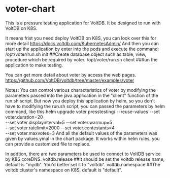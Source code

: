 # voter-chart
This is a pressure testing application for VoltDB. It be designed to run with VoltDB on K8S.

It means frist you need deploy VoltDB on K8S, you can look over this for more detail
https://docs.voltdb.com/KubernetesAdmin/
And then you can start up the application by enter into the pods and execute the command:
/opt/voter/run.sh init   ##Create database object such as table, view, procedure which be required by voter.
/opt/voter/run.sh client  ##Run the application to make testing.

You can get more detail about voter by access the web pages.
https://github.com/VoltDB/voltdb/tree/master/examples/voter

Notes:
You can control various characteristics of voter by modifying the parameters
passed into the java application in the "client" function of the run.sh script.
But now you deploy this application by helm, so you don't have to modifying the run.sh script,
you can passed the parameters by helm command, like this
helm upgrade voter presstesting/ --reuse-values --set voter.duration=20 \
                    --set voter.displayinterval=5  --set voter.warmup=5  \
                    --set voter.ratelimit=2000  --set voter.contestants=4 \
                    --set voter.maxvotes=3
And all the default values of the parameters was given by values.ymal in the chart package.
It works within helm rules, you can provide a customized file to replace.

In addtion, there are two parameters be used to connect to VoltDB service by K8S coreDNS.
voltdb.release  ##It should be set the voltdb release name, default is "mydb". You'd better set it to "voltdb".
voltdb.namespace  ##The voltdb cluster's namespace on K8S, default is "default".
